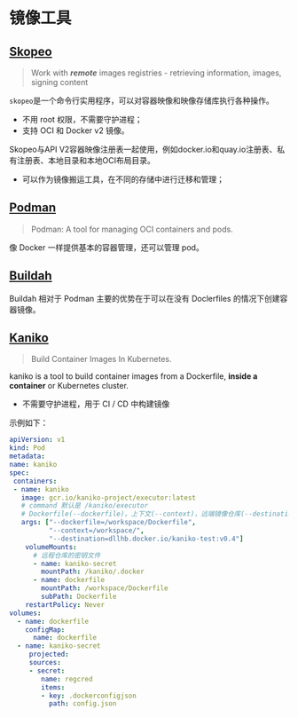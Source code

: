 # 镜像工具



## [Skopeo](https://github.com/containers/skopeo)

> Work with ***remote*** images registries - retrieving information, images, signing content

`skopeo`是一个命令行实用程序，可以对容器映像和映像存储库执行各种操作。

- 不用 root 权限，不需要守护进程；
- 支持 OCI 和 Docker v2 镜像。

Skopeo与API V2容器映像注册表一起使用，例如docker.io和quay.io注册表、私有注册表、本地目录和本地OCI布局目录。

- 可以作为镜像搬运工具，在不同的存储中进行迁移和管理；



## [Podman](https://github.com/containers/podman)

> Podman: A tool for managing OCI containers and pods.

像 Docker 一样提供基本的容器管理，还可以管理 pod。



## [Buildah](https://github.com/containers/buildah)

 Buildah 相对于 Podman 主要的优势在于可以在没有 Doclerfiles 的情况下创建容器镜像。



## [Kaniko](https://github.com/GoogleContainerTools/kaniko)

> Build Container Images In Kubernetes.

kaniko is a tool to build container images from a Dockerfile, **inside a container** or Kubernetes cluster.

- 不需要守护进程，用于 CI / CD 中构建镜像



示例如下：

```yaml
apiVersion: v1
kind: Pod
metadata:
name: kaniko
spec:
 containers:
 - name: kaniko
   image: gcr.io/kaniko-project/executor:latest
   # command 默认是 /kaniko/executor
   # Dockerfile(--dockerfile)，上下文(--context)，远端镜像仓库(--destination)
   args: ["--dockerfile=/workspace/Dockerfile",
          "--context=/workspace/",
          "--destination=dllhb.docker.io/kaniko-test:v0.4"]
    volumeMounts:
      # 远程仓库的密钥文件
      - name: kaniko-secret
        mountPath: /kaniko/.docker
      - name: dockerfile
        mountPath: /workspace/Dockerfile
        subPath: Dockerfile
    restartPolicy: Never
volumes:
  - name: dockerfile
    configMap:
      name: dockerfile
  - name: kaniko-secret
     projected:
     sources:
     - secret:
        name: regcred
        items:
        - key: .dockerconfigjson
          path: config.json
```

